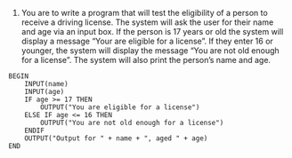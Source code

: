 
1. You are to write a program that will test the eligibility of a person to receive a driving license. The system will ask the user for their name and age via an input box. If the person is 17 years or old the system will display a message “Your are eligible for a license”. If they enter 16 or younger, the system will display the message “You are not old enough for a license”. The system will also print the person’s name and age.

```
BEGIN
	INPUT(name)
	INPUT(age)
	IF age >= 17 THEN
		OUTPUT("You are eligible for a license")	
	ELSE IF age <= 16 THEN
		OUTPUT("You are not old enough for a license")
	ENDIF
	OUTPUT("Output for " + name + ", aged " + age)
END
```